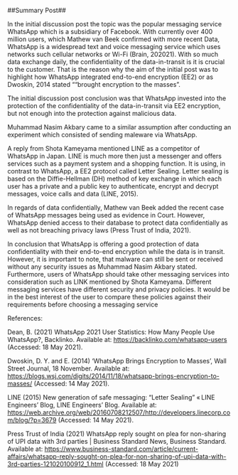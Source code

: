 
##Summary Post##         

In the initial discussion post the topic was the popular messaging service WhatsApp which is a subsidiary of Facebook. With currently over 400 million users, which Mathew van Beek confirmed with more recent Data, WhatsApp is a widespread text and voice messaging service which uses networks such cellular networks or Wi-Fi (Brain, 202021). With so much data exchange daily, the confidentiality of the data-in-transit is it is crucial to the customer. That is the reason why the aim of the initial post was to highlight how WhatsApp integrated end-to-end encryption (EE2) or as Dwoskin, 2014 stated ““brought encryption to the masses”.

The initial discussion post conclusion was that WhatsApp invested into the protection of the confidentiality of the data-in-transit via EE2 encryption, but not enough into the protection against malicious data.

Muhammad Nasim Akbary came to a similar assumption after conducting an experiment which consisted of sending maleware via WhatsApp.

A reply from Shota Kameyama mentioned LINE as a competitor of WhatsApp in Japan. LINE is much more then just a messenger and offers services such as a payment system and a shopping function.  It is using, in contrast to WhatsApp, a EE2 protocol called Letter Sealing. Letter sealing is based on the Diffie-Hellman (DH) method of key exchange in which each user has a private and a public key to authenticate, encrypt and decrypt messages, voice calls and data (LINE, 2015).

In regards of data confidentially, Mathew van Beek added the recent case of WhatsApp messages being used as evidence in Court. However, WhatsApp denied access to their database to protect data confidentially as well as not breaching privacy laws (Press Trust of India, 2021).

In conclusion that WhatsApp is offering a good protection of data confidentiality with their end-to-end encryption while the data is in transit. However, it is important to note, that malware can still be sent or received without any security issues as Muhammad Nasim Akbary stated. Furthermore, users of WhatsApp should take other messaging services into consideration such as LINK mentioned by Shota Kameyama. Different messaging services have different security and privacy policies. It would be in the best interest of the user to compare these policies against their requirements before choosing a messaging service

References:

Dean, B. (2021) WhatsApp 2021 User Statistics: How Many People Use WhatsApp?, Backlinko. Available at: https://backlinko.com/whatsapp-users (Accessed: 18 May 2021).

Dwoskin, D. Y. and E. (2014) ‘WhatsApp Brings Encryption to Masses’, Wall Street Journal, 18 November. Available at: https://blogs.wsj.com/digits/2014/11/18/whatsapp-brings-encryption-to-masses/ (Accessed: 14 May 2021).

LINE (2015) New generation of safe messaging: “Letter Sealing” « LINE Engineers’ Blog, LINE Engineers’ Blog. Available at: https://web.archive.org/web/20160708212507/http://developers.linecorp.com/blog/?p=3679 (Accessed: 14 May 2021).

Press Trust of India (2021) WhatsApp reply sought on plea for non-sharing of UPI data with 3rd parties | Business Standard News, Business Standard. Available at: https://www.business-standard.com/article/current-affairs/whatsapp-reply-sought-on-plea-for-non-sharing-of-upi-data-with-3rd-parties-121020100912_1.html
(Accessed: 18 May 2021)
